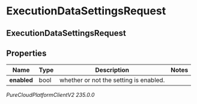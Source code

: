 # ExecutionDataSettingsRequest

## ExecutionDataSettingsRequest

## Properties

|Name | Type | Description | Notes|
|------------ | ------------- | ------------- | -------------|
| **enabled** | bool | whether or not the setting is enabled. | |



_PureCloudPlatformClientV2 235.0.0_
